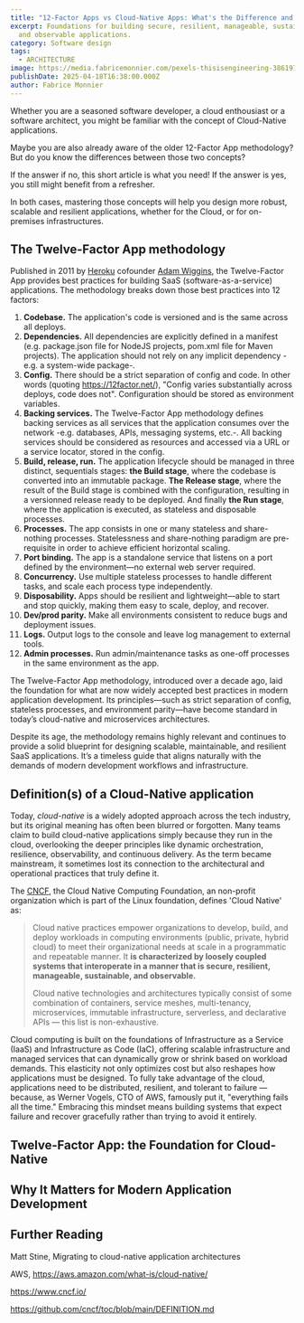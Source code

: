 ```yaml
---
title: "12-Factor Apps vs Cloud-Native Apps: What's the Difference and Why It Matters"
excerpt: Foundations for building secure, resilient, manageable, sustainable,
  and observable applications.
category: Software design
tags:
  - ARCHITECTURE
image: https://media.fabricemonnier.com/pexels-thisisengineering-3861972.jpg
publishDate: 2025-04-18T16:38:00.000Z
author: Fabrice Monnier
---
```

Whether you are a seasoned software developer, a cloud enthousiast or a software architect, you might be familiar with the concept of Cloud-Native applications. 

Maybe you are also already aware of the older 12-Factor App methodology? But do you know the differences between those two concepts?

If the answer if no, this short article is what you need! If the answer is yes, you still might benefit from a refresher.

In both cases, mastering those concepts will help you design more robust, scalable and resilient applications, whether for the Cloud, or for on-premises infrastructures.

## The Twelve-Factor App methodology

Published in 2011 by [Heroku](https://www.heroku.com/) cofounder [Adam Wiggins](https://adamwiggins.com), the Twelve-Factor App provides best practices for building SaaS (software-as-a-service) applications. The methodology breaks down those best practices  into 12 factors:

1. **Codebase.** The application's code is versioned and is the same across all deploys.
2. **Dependencies.** All dependencies are explicitly defined in a manifest (e.g. package.json file for NodeJS projects, pom.xml file for Maven projects). The application should not rely on any implicit dependency -e.g. a system-wide package-. 
3. **Config.** There should be a strict separation of config and code. In other words (quoting <https://12factor.net/>), "Config varies substantially across deploys, code does not". Configuration should be stored as environment variables.
4. **Backing services.** The Twelve-Factor App methodology defines backing services as all services that the application consumes over the network -e.g. databases, APIs, messaging systems, etc.-. All backing services should be considered as resources and accessed via a URL or a service locator, stored in the config.
5. **Build, release, run.** The application lifecycle should be managed in three distinct, sequentials stages: **the Build stage**, where the codebase is converted into an immutable package. **The Release stage**, where the result of the Build stage is combined with the configuration, resulting in a versionned release ready to be deployed. And finally **the Run stage**, where the application is executed, as stateless and disposable processes. 
6. **Processes.** The app consists in one or many stateless  and share-nothing processes. Statelessness and share-nothing paradigm are pre-requisite in order to achieve efficient horizontal scaling.
7. **Port binding.** The app is a standalone service that listens on a port defined by the environment—no external web server required.
8. **Concurrency.** Use multiple stateless processes to handle different tasks, and scale each process type independently.
9. **Disposability.** Apps should be resilient and lightweight—able to start and stop quickly, making them easy to scale, deploy, and recover.
10. **Dev/prod parity.** Make all environments consistent to reduce bugs and deployment issues.
11. **Logs.** Output logs to the console and leave log management to external tools.
12. **Admin processes.** Run admin/maintenance tasks as one-off processes in the same environment as the app.

The Twelve-Factor App methodology, introduced over a decade ago, laid the foundation for what are now widely accepted best practices in modern application development. Its principles—such as strict separation of config, stateless processes, and environment parity—have become standard in today’s cloud-native and microservices architectures.

Despite its age, the methodology remains highly relevant and continues to provide a solid blueprint for designing scalable, maintainable, and resilient SaaS applications. It’s a timeless guide that aligns naturally with the demands of modern development workflows and infrastructure.

## Definition(s) of a Cloud-Native application


Today, *cloud-native* is a widely adopted approach across the tech industry, but its original meaning has often been blurred or forgotten. Many teams claim to build cloud-native applications simply because they run in the cloud, overlooking the deeper principles like dynamic orchestration, resilience, observability, and continuous delivery. As the term became mainstream, it sometimes lost its connection to the architectural and operational practices that truly define it.

The [CNCF](<>), the Cloud Native Computing Foundation, an non-profit organization which is part of the Linux foundation, defines 'Cloud Native' as:

> Cloud native practices empower organizations to develop, build, and deploy workloads in computing environments (public, private, hybrid cloud) to meet their organizational needs at scale in a programmatic and repeatable manner. It **is characterized by loosely coupled systems that interoperate in a manner that is secure, resilient, manageable, sustainable, and observable.**
>
> Cloud native technologies and architectures typically consist of some combination of containers, service meshes, multi-tenancy, microservices, immutable infrastructure, serverless, and declarative APIs — this list is non-exhaustive.


Cloud computing is built on the foundations of Infrastructure as a Service (IaaS) and Infrastructure as Code (IaC), offering scalable infrastructure and managed services that can dynamically grow or shrink based on workload demands. This elasticity not only optimizes cost but also reshapes how applications must be designed. To fully take advantage of the cloud, applications need to be distributed, resilient, and tolerant to failure — because, as Werner Vogels, CTO of AWS, famously put it, "everything fails all the time." Embracing this mindset means building systems that expect failure and recover gracefully rather than trying to avoid it entirely.

## Twelve-Factor App: the Foundation for Cloud-Native

## Why It Matters for Modern Application Development

## Further Reading

Matt Stine, Migrating to cloud-native application architectures

AWS, https://aws.amazon.com/what-is/cloud-native/

https://www.cncf.io/

https://github.com/cncf/toc/blob/main/DEFINITION.md
